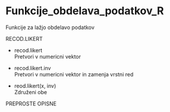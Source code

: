# Funkcije_obdelava_podatkov_R
Funkcije za lažjo obdelavo podatkov  
  
  
RECOD.LIKERT
  * recod.likert  
  Pretvori v numericni vektor
  
  * recod.likert.inv  
  Pretvori v numericni vektor in zamenja vrstni red  
  
  * reod.likert(x, inv)  
  Združeni obe

PREPROSTE OPISNE
